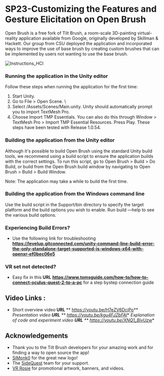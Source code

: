 # SP23-Customizing the Features and Gesture Elicitation on Open Brush

Open Brush is a free fork of Tilt Brush, a room-scale 3D-painting virtual-reality application available from Google, originally developed by Skillman & Hackett. Our group from CSU deployed the application and incorporated ways to improve the use of base brush by creating custom brushes that can be implemented by users not wanting to use the base brush.

![Instructions_HCI](https://user-images.githubusercontent.com/101088744/236285083-7ea8b44e-8a4f-4501-b570-df140fcf0568.jpeg)


### Running the application in the Unity editor
Follow these steps when running the application for the first time:

1. Start Unity.
2. Go to File > Open Scene. \
3. Select /Assets/Scenes/Main.unity. Unity should automatically prompt you to import TextMesh Pro.
4. Choose Import TMP Essentials.
You can also do this through Window > TextMesh Pro > Import TMP Essential Resources.
Press Play.
These steps have been tested with Release 1.0.54.

### Building the application from the Unity editor
Although it's possible to build Open Brush using the standard Unity build tools, we recommend using a build script to ensure the application builds with the correct settings. To run this script, go to Open Brush > Build > Do Build, or build from the Open Brush build window by navigating to Open Brush > Build > Build Window.

Note: The application may take a while to build the first time.

### Building the application from the Windows command line
Use the build script in the Support/bin directory to specify the target platform and the build options you wish to enable. Run build —help to see the various build options.

### Experiencing Build Errors?
* Use the following link for troubleshooting **https://levelup.gitconnected.com/unity-command-line-build-error-the-only-standalone-target-supported-is-windows-x64-with-openxr-ef0bec06e5**

### VR set not detected? 
* Easy fix in this **URL** **https://www.tomsguide.com/how-to/how-to-connect-oculus-quest-2-to-a-pc** for a step bystep connection guide

## Video Links :
 * Short overview video  **URL** ** https://youtu.be/H7eZV6DcjPo**
 *Presentation video **URL** ** https://youtu.be/kgu4FJZbFAI**
 *Explanation of code and experiment video **URL** ** https://youtu.be/XNQ1_BivUzw**

## Acknowledgements
* Thank you to the Tilt Brush developers for your amazing work and for finding a way to open source the app! 
* [SiMonk0](http://www.furjandesign.com/) for the great new logo!
* The [SideQuest](https://sidequestvr.com/) team for your support.
* [VR Rosie](https://twitter.com/vr_rosie) for promotional artwork, banners, and videos.
